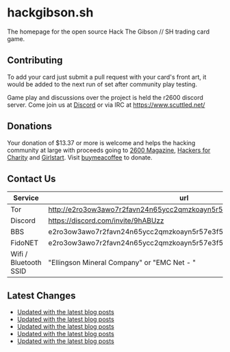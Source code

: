 # hackgibson.sh
The homepage for the open source Hack The Gibson // SH trading card game.


## Contributing

To add your card just submit a pull request with your card's front art, it would be added to the next run of set after community play testing.

Game play and discussions over the project is held the r2600 discord server. Come join us at [Discord](https://discord.com/invite/9hABUzz) or via IRC at https://www.scuttled.net/


## Donations

Your donation of $13.37 or more is welcome and helps the hacking community at large with proceeds going to [2600 Magazine](https://2600.com/), [Hackers for Charity](https://hackersforcharity.org) and [Girlstart](https://girlstart.org).  Visit [buymeacoffee](https://www.buymeacoffee.com/hackgibson.sh) to donate.


## Contact Us

Service | url
-|-
Tor | http://e2ro3ow3awo7r2favn24n65ycc2qmzkoayn5r57e3f56nvjwdcgg32ad.onion
Discord | https://discord.com/invite/9hABUzz
BBS | e2ro3ow3awo7r2favn24n65ycc2qmzkoayn5r57e3f56nvjwdcgg32ad.onion:23
FidoNET | e2ro3ow3awo7r2favn24n65ycc2qmzkoayn5r57e3f56nvjwdcgg32ad.onion:24554
Wifi / Bluetooth SSID | "Ellingson Mineral Company" or "EMC Net - <fidonet address>"

## Latest Changes
<!-- BLOG-POST-LIST:START -->
- [Updated with the latest blog posts](https://github.com/DFW2600/hackgibson.sh/commit/d8bc1e9d306ae1c1c494e92a27d75db43b7fe2dc)
- [Updated with the latest blog posts](https://github.com/DFW2600/hackgibson.sh/commit/d4e19e3543e60e9d8b5c97279fcb563fab11027e)
- [Updated with the latest blog posts](https://github.com/DFW2600/hackgibson.sh/commit/1731e47336a1d030dfc21517156358a3bcb03287)
- [Updated with the latest blog posts](https://github.com/DFW2600/hackgibson.sh/commit/c5e820a767bccfd96a68181968d908d2b2fb4dda)
- [Updated with the latest blog posts](https://github.com/DFW2600/hackgibson.sh/commit/1b7e46210f7d0b985ae63d42c6e9129e66ac2733)
<!-- BLOG-POST-LIST:END -->
